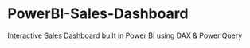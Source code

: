 # PowerBI-Sales-Dashboard
Interactive Sales Dashboard built in Power BI using DAX &amp; Power Query
